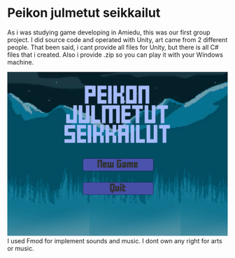 # Peikon julmetut seikkailut

As i was studying game developing in Amiedu, this was our first group project.
I did source code and operated with Unity, art came from 2 different people.
That been said, i cant provide all files for Unity, but there is all C# files that 
i created. Also i provide .zip so you can play it with your Windows machine.

![PEIKKO](https://github.com/MiikaViini/Peikon-julmetut-seikkailut/blob/main/peikko.png)
I used Fmod for implement sounds and music. I dont own any right for arts or music.
